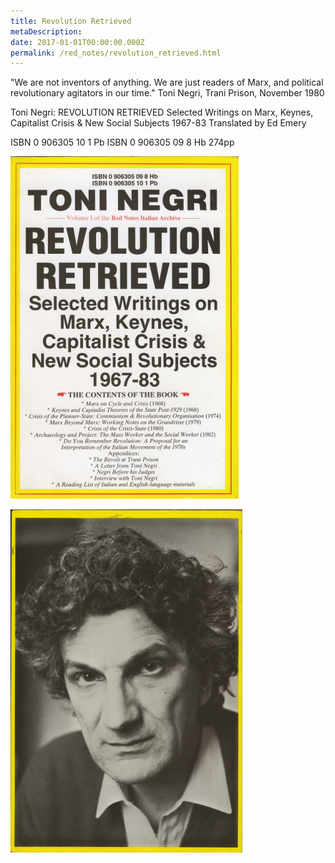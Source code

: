 ```yaml
---
title: Revolution Retrieved
metaDescription: 
date: 2017-01-01T00:00:00.000Z
permalink: /red_notes/revolution_retrieved.html
---
```


"We are not inventors of anything. We are just readers of Marx, and political revolutionary agitators in our time."
Toni Negri, Trani Prison, November 1980

Toni Negri: REVOLUTION RETRIEVED
Selected Writings on Marx, Keynes, Capitalist Crisis & New Social Subjects 1967-83
Translated by Ed Emery

ISBN 0 906305 10 1 Pb
ISBN 0 906305 09 8 Hb
274pp

![Front cover](/static/img/negri-front-sm.png)

![Back cover](/static/img/negri-back-2-sm.png)